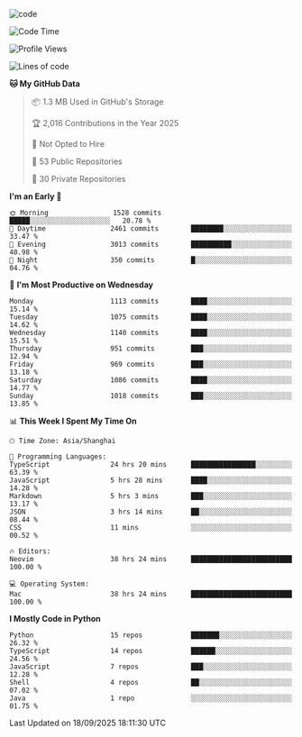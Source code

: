 
<!--
**liuyaanng/liuyaanng** is a ✨ _special_ ✨ repository because its `README.md` (this file) appears on your GitHub profile.

Here are some ideas to get you started:

- 🔭 I’m currently working on ...
- 🌱 I’m currently learning ...
- 👯 I’m looking to collaborate on ...
- 🤔 I’m looking for help with ...
- 💬 Ask me about ...
- 📫 How to reach me: ...
- 😄 Pronouns: ...
- ⚡ Fun fact: ...
-->


![code](https://cdn.jsdelivr.net/gh/liuyaanng/liuyaanng@1.0/code.gif) 

<!--START_SECTION:waka-->
![Code Time](http://img.shields.io/badge/Code%20Time-1%2C955%20hrs%2021%20mins-blue)

![Profile Views](http://img.shields.io/badge/Profile%20Views-0-blue)

![Lines of code](https://img.shields.io/badge/From%20Hello%20World%20I%27ve%20Written-27.7%20million%20lines%20of%20code-blue)

**🐱 My GitHub Data** 

> 📦 1.3 MB Used in GitHub's Storage 
 > 
> 🏆 2,016 Contributions in the Year 2025
 > 
> 🚫 Not Opted to Hire
 > 
> 📜 53 Public Repositories 
 > 
> 🔑 30 Private Repositories 
 > 
**I'm an Early 🐤** 

```text
🌞 Morning                1528 commits        █████░░░░░░░░░░░░░░░░░░░░   20.78 % 
🌆 Daytime                2461 commits        ████████░░░░░░░░░░░░░░░░░   33.47 % 
🌃 Evening                3013 commits        ██████████░░░░░░░░░░░░░░░   40.98 % 
🌙 Night                  350 commits         █░░░░░░░░░░░░░░░░░░░░░░░░   04.76 % 
```
📅 **I'm Most Productive on Wednesday** 

```text
Monday                   1113 commits        ████░░░░░░░░░░░░░░░░░░░░░   15.14 % 
Tuesday                  1075 commits        ████░░░░░░░░░░░░░░░░░░░░░   14.62 % 
Wednesday                1140 commits        ████░░░░░░░░░░░░░░░░░░░░░   15.51 % 
Thursday                 951 commits         ███░░░░░░░░░░░░░░░░░░░░░░   12.94 % 
Friday                   969 commits         ███░░░░░░░░░░░░░░░░░░░░░░   13.18 % 
Saturday                 1086 commits        ████░░░░░░░░░░░░░░░░░░░░░   14.77 % 
Sunday                   1018 commits        ███░░░░░░░░░░░░░░░░░░░░░░   13.85 % 
```


📊 **This Week I Spent My Time On** 

```text
🕑︎ Time Zone: Asia/Shanghai

💬 Programming Languages: 
TypeScript               24 hrs 20 mins      ████████████████░░░░░░░░░   63.39 % 
JavaScript               5 hrs 28 mins       ████░░░░░░░░░░░░░░░░░░░░░   14.28 % 
Markdown                 5 hrs 3 mins        ███░░░░░░░░░░░░░░░░░░░░░░   13.17 % 
JSON                     3 hrs 14 mins       ██░░░░░░░░░░░░░░░░░░░░░░░   08.44 % 
CSS                      11 mins             ░░░░░░░░░░░░░░░░░░░░░░░░░   00.52 % 

🔥 Editors: 
Neovim                   38 hrs 24 mins      █████████████████████████   100.00 % 

💻 Operating System: 
Mac                      38 hrs 24 mins      █████████████████████████   100.00 % 
```

**I Mostly Code in Python** 

```text
Python                   15 repos            ███████░░░░░░░░░░░░░░░░░░   26.32 % 
TypeScript               14 repos            ██████░░░░░░░░░░░░░░░░░░░   24.56 % 
JavaScript               7 repos             ███░░░░░░░░░░░░░░░░░░░░░░   12.28 % 
Shell                    4 repos             ██░░░░░░░░░░░░░░░░░░░░░░░   07.02 % 
Java                     1 repo              ░░░░░░░░░░░░░░░░░░░░░░░░░   01.75 % 
```




 Last Updated on 18/09/2025 18:11:30 UTC
<!--END_SECTION:waka-->
